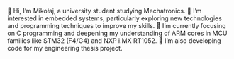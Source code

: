 👋 Hi, I’m Mikołaj, a university student studying Mechatronics.
👀 I’m interested in embedded systems, particularly exploring new technologies and programming techniques to improve my skills.
🌱 I’m currently focusing on C programming and deepening my understanding of ARM cores in MCU families like STM32 (F4/G4) and NXP i.MX RT1052.
🧩 I’m also developing code for my engineering thesis project.

<!--
- 💞️ I’m looking to collaborate on beginner 
- 📫 How to reach me ...

<!---
Mr-Hydro/Mr-Hydro is a ✨ special ✨ repository because its `README.md` (this file) appears on your GitHub profile.
You can click the Preview link to take a look at your changes.
--->
